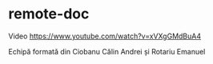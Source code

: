# remote-doc

Video
https://www.youtube.com/watch?v=xVXgGMdBuA4

Echipă formată din Ciobanu Călin Andrei și Rotariu Emanuel

